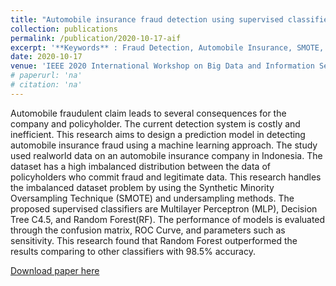 ```yaml
---
title: "Automobile insurance fraud detection using supervised classifiers"
collection: publications
permalink: /publication/2020-10-17-aif
excerpt: '**Keywords** : Fraud Detection, Automobile Insurance, SMOTE, Decision Tree C4.5, Random Forest, Multilayer Perceptron'
date: 2020-10-17
venue: 'IEEE 2020 International Workshop on Big Data and Information Security (IWBIS)'
# paperurl: 'na'
# citation: 'na'
---
```

Automobile fraudulent claim leads to several consequences for the company and policyholder. The current detection system is costly and inefficient. This research aims to design a prediction model in detecting automobile insurance fraud using a machine learning approach. The study used realworld data on an automobile insurance company in Indonesia. The dataset has a high imbalanced distribution between the data of policyholders who commit fraud and legitimate data. This research handles the imbalanced dataset problem by using the Synthetic Minority Oversampling Technique (SMOTE) and undersampling methods. The proposed supervised classifiers are Multilayer Perceptron (MLP), Decision Tree C4.5, and Random Forest(RF). The performance of models is evaluated through the confusion matrix, ROC Curve, and parameters such as sensitivity. This research found that Random Forest outperformed the results comparing to other classifiers with 98.5% accuracy.

[Download paper here](https://ieeexplore.ieee.org/abstract/document/9255426/)